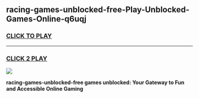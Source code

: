 
## racing-games-unblocked-free-Play-Unblocked-Games-Online-q6uqj
<h3>
<a href="https://premium76.site?title=racing-games-unblocked-free&ref=24A">CLICK TO PLAY</a></h3>
<hr>

<h3>
<a href="https://premium76.site?title=racing-games-unblocked-free&ref=24A">CLICK 2 PLAY</a>
  
</h3>

<a href="https://premium76.site?title=racing-games-unblocked-free&ref=24A"><img src="https://clearcache.store/games.png"></a>


**racing-games-unblocked-free games unblocked: Your Gateway to Fun and Accessible Online Gaming**
